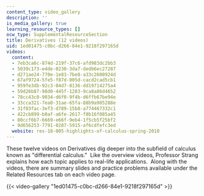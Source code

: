 ```yaml
---
content_type: video_gallery
description: ''
is_media_gallery: true
learning_resource_types: []
ocw_type: SupplementalResourceSection
title: Derivatives (12 videos)
uid: 1ed01475-c0bc-d266-84e1-9218f297165d
videos:
  content:
  - 7eb3ca6c-874d-219f-37c6-afd983dc2bb3
  - 5039c173-e4de-0230-3da7-dedb6ec27287
  - d271ae24-770e-1e83-7be8-a33c2600924d
  - 67af9724-5fe5-f87d-005d-cacd2cad5cb1
  - 959fe3db-92c3-04d7-8136-dd19714275a4
  - 59d26b87-98d0-445f-1283-9ca8a86d4652
  - 78cc43c0-9034-d6f0-9f4b-d6ffb67be94e
  - 33cca321-7ea0-31ae-65fa-88b9a985288e
  - 31f03fac-3ef3-d789-15b8-a774467332c1
  - 422cb899-b0af-a6fe-2617-f8b16f085a45
  - 80ccf6b7-6669-e66f-9eb4-1f5cb5f25bf2
  - 9d656253-7791-0287-5915-af6cdfefc3ed
  website: res-18-005-highlights-of-calculus-spring-2010
---
```


These twelve videos on Derivatives dig deeper into the subfield of calculus known as "differential calculus."  Like the overview videos, Professor Strang explains how each topic applies to real-life applications.  Along with the videos, there are summary slides and practice problems available under the Related Resources tab on each video page.

{{< video-gallery "1ed01475-c0bc-d266-84e1-9218f297165d" >}}

